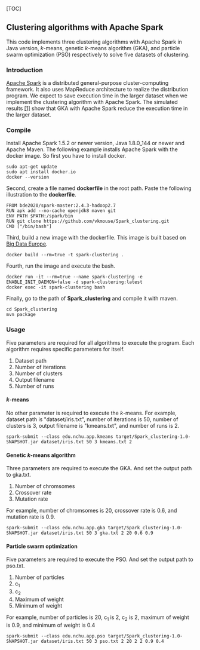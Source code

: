 [TOC]

## Clustering algorithms with Apache Spark
This code implements three clustering algorithms with Apache Spark in Java version, *k*-means, genetic *k*-means algorithm (GKA), and particle swarm optimization (PSO) respectively to solve five datasets of clustering.

### Introduction
[Apache Spark](https://spark.apache.org/) is a distributed general-purpose cluster-computing framework. It also uses MapReduce architecture to realize the distribution program. We expect to save execution time in the larger dataset when we implement the clustering algorithm with Apache Spark. The simulated results [[1]](https://doi.org/10.1016/j.jpdc.2017.10.020) show that GKA with Apache Spark reduce the execution time in the larger dataset.

### Compile
Install Apache Spark 1.5.2 or newer version, Java 1.8.0_144 or newer and Apache Maven. The following example installs Apache Spark with the docker image. So first you have to install docker. 

    sudo apt-get update
    sudo apt install docker.io
    docker --version
    
Second, create a file named **dockerfile** in the root path. Paste the following illustration to the **dockerfile**.

    FROM bde2020/spark-master:2.4.3-hadoop2.7
    RUN apk add --no-cache openjdk8 maven git
    ENV PATH $PATH:/spark/bin
    RUN git clone https://github.com/vkmouse/Spark_clustering.git
    CMD ["/bin/bash"]

Third, build a new image with the dockerfile. This image is built based on [Big Data Europe](https://github.com/big-data-europe/docker-spark).

    docker build --rm=true -t spark-clustering .
    
Fourth, run the image and execute the bash.

    docker run -it --rm=true --name spark-clustering -e ENABLE_INIT_DAEMON=false -d spark-clustering:latest
    docker exec -it spark-clustering bash
    
Finally, go to the path of **Spark_clustering** and compile it with maven.

    cd Spark_clustering
    mvn package

### Usage
Five parameters are required for all algorithms to execute the program. Each algorithm requires specific parameters for itself.
1. Dataset path
2. Number of iterations
3. Number of clusters
4. Output filename
5. Number of runs

#### *k*-means
No other parameter is required to execute the *k*-means. For example, dataset path is "dataset/iris.txt", number of iterations is 50, number of clusters is 3, output filename is "kmeans.txt", and number of runs is 2.

    spark-submit --class edu.nchu.app.kmeans target/Spark_clustering-1.0-SNAPSHOT.jar dataset/iris.txt 50 3 kmeans.txt 2

#### Genetic *k*-means algorithm
Three parameters are required to execute the GKA. And set the output path to gka.txt.
1. Number of chromsomes
2. Crossover rate
3. Mutation rate

For example, number of chromsomes is 20, crossover rate is 0.6, and mutation rate is 0.9.
 
    spark-submit --class edu.nchu.app.gka target/Spark_clustering-1.0-SNAPSHOT.jar dataset/iris.txt 50 3 gka.txt 2 20 0.6 0.9


#### Particle swarm optimization
Five parameters are required to execute the PSO. And set the output path to pso.txt.
1. Number of particles
2. c<sub>1</sub>
3. c<sub>2</sub>
4. Maximum of weight
5. Minimum of weight

For example, number of particles is 20, c<sub>1</sub> is 2,  c<sub>2</sub> is 2, maximum of weight is 0.9, and  minimum of weight is 0.4
 
	spark-submit --class edu.nchu.app.pso target/Spark_clustering-1.0-SNAPSHOT.jar dataset/iris.txt 50 3 pso.txt 2 20 2 2 0.9 0.4

